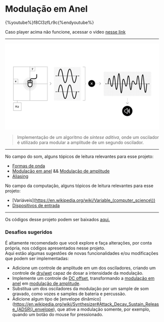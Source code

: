 # Modulação em Anel

{%youtube%}f8CI3zfLr9c{%endyoutube%}

Caso player acima não funcione, acessar o video [nesse link](https://youtu.be/f8CI3zfLr9c)

---

![](./img/proj_modAnel.jpg "The One Ring (mod) To Rule Them All")

>Implementação de um algoritmo de _síntese aditiva_, onde um oscilador é utilizado para modular a amplitude de um segundo oscilador. 

---

No campo do som, alguns tópicos de leitura relevantes para esse projeto:

* [Formas de onda](https://en.wikipedia.org/wiki/Waveform)
* [Modulação em anel](https://en.wikipedia.org/wiki/Ring_modulation) && [Modulação de amplitude](https://en.wikipedia.org/wiki/Amplitude_modulation)
* [Aliasing](https://en.wikipedia.org/wiki/Aliasing)
<p>

No campo da computação, alguns tópicos de leitura relevantes para esse projeto:

* [Variáveis](https://en.wikipedia.org/wiki/Variable_(computer_science\))
* [Dispositivos de entrada](https://en.wikipedia.org/wiki/Input_device)

---

Os códigos desse projeto podem ser baixados [aqui.](https://drive.google.com/open?id=1QitpbPyV02mzoyzqmLxnQ-BLbdGg2Klt)

### Desafios sugeridos

É altamente recomendado que você explore e faça alterações, por conta própria, nos códigos apresentados nesse projeto.<br>
Aqui estão algumas sugestões de novas funcionalidades e/ou modificações que podem ser implementadas:

- Adicione um controle de amplitude em um dos osciladores, criando um controle de [dry/wet](https://www.gearslutz.com/board/electronic-music-instruments-and-electronic-music-production/949616-what-does-wet-dry-mean.html) capaz de dosar a intensidade da modulação.
- Implemente um controle de [DC offset](https://en.wikipedia.org/wiki/DC_bias), transformando a [modulação em anel](https://en.wikipedia.org/wiki/Ring_modulation) em [modulação de amplitude](https://en.wikipedia.org/wiki/Amplitude_modulation).
- Substitua um dos osciladores da modulação por um sample de som gravado, como vozes e samples de bateria e percussão.
- Adicione algum tipo de [envelope dinâmico](https://en.wikipedia.org/wiki/Synthesizer#Attack_Decay_Sustain_Release_(ADSR\)_envelope), que ative a modulação somente, por exemplo, quando um botão do mouse for pressionado.
